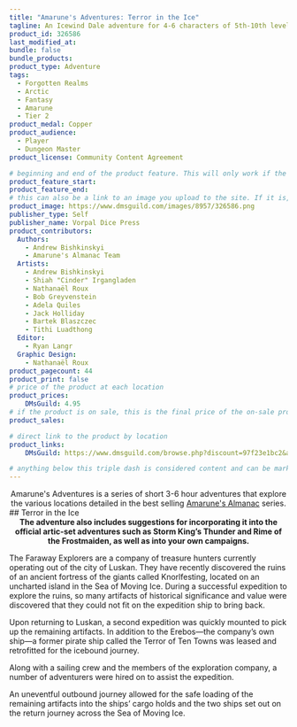 ```yaml
---
title: "Amarune's Adventures: Terror in the Ice"
tagline: An Icewind Dale adventure for 4-6 characters of 5th-10th level.
product_id: 326586
last_modified_at:
bundle: false
bundle_products:
product_type: Adventure
tags:
  - Forgotten Realms
  - Arctic
  - Fantasy
  - Amarune
  - Tier 2
product_medal: Copper
product_audience:
  - Player
  - Dungeon Master
product_license: Community Content Agreement

# beginning and end of the product feature. This will only work if the site is updated within several weeks of when the feature is supposed to happen. Making a new post counts as updating.
product_feature_start: 
product_feature_end: 
# this can also be a link to an image you upload to the site. If it is, it must start with a "/" or be a full link
product_image: https://www.dmsguild.com/images/8957/326586.png
publisher_type: Self
publisher_name: Vorpal Dice Press
product_contributors:
  Authors:
    - Andrew Bishkinskyi
    - Amarune's Almanac Team
  Artists:
    - Andrew Bishkinskyi
    - Shiah "Cinder" Irgangladen
    - Nathanaël Roux
    - Bob Greyvenstein
    - Adela Quiles
    - Jack Holliday
    - Bartek Blaszczec
    - Tithi Luadthong
  Editor:
    - Ryan Langr
  Graphic Design:
    - Nathanaël Roux
product_pagecount: 44
product_print: false
# price of the product at each location
product_prices:
    DMsGuild: 4.95
# if the product is on sale, this is the final price of the on-sale product for each location that it is on sale. The sales % will be calculated and displayed based on the difference between product_prices and product_sales
product_sales:

# direct link to the product by location
product_links:
    DMsGuild: https://www.dmsguild.com/browse.php?discount=97f23e1bc2&affiliate_id=1713687

# anything below this triple dash is considered content and can be markup or html. It should be fully HTML compatible as long as your tags are formatted correctly.
---
```

<center>Amarune's Adventures is a series of short 3-6 hour adventures that explore the various locations detailed in the best selling <a href="#amarune#">Amarune's Almanac</a> series.</center>
## Terror in the Ice
<center><b>The adventure also includes suggestions for incorporating it into the official artic-set adventures such as Storm King’s Thunder and Rime of the Frostmaiden, as well as into your own campaigns.</b></center>

The Faraway Explorers are a company of treasure hunters currently operating out of the city of Luskan. They have recently discovered the ruins of an ancient fortress of the giants called Knorlfesting, located on an uncharted island in the Sea of Moving Ice. During a successful expedition to explore the ruins, so many artifacts of historical significance and value were discovered that they could not fit on the expedition ship to bring back.

Upon returning to Luskan, a second expedition was quickly mounted to pick up the remaining artifacts. In addition to the Erebos—the company’s own ship—a former pirate ship called the Terror of Ten Towns was leased and retrofitted for the icebound journey.

Along with a sailing crew and the members of the exploration company, a number of adventurers were hired on to assist the expedition.

An uneventful outbound journey allowed for the safe loading of the remaining artifacts into the ships’ cargo holds and the two ships set out on the return journey across the Sea of Moving Ice.